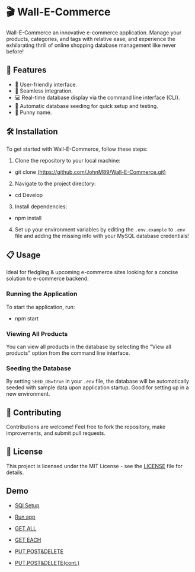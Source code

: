 # 🎬 Wall-E-Commerce

Wall-E-Commerce an innovative e-commerce application. Manage your products, categories, and tags with relative ease, and experience the exhilarating thrill of online shopping database management like never before!

## 🚀 Features

- 🌟 User-friendly interface.
- 🛒 Seamless integration.
- 💻 Real-time database display via the command line interface (CLI).
- 🌱 Automatic database seeding for quick setup and testing.
- 🤖 Punny name.

## 🛠️ Installation

To get started with Wall-E-Commerce, follow these steps:

1. Clone the repository to your local machine:

- git clone [(https://github.com/JohnM89/Wall-E-Commerce.git)](https://github.com/JohnM89/Wall-E-Commerce.git)


2. Navigate to the project directory:

- cd Develop


3. Install dependencies:

- npm install

4. Set up your environment variables by editing the `.env.example` to `.env` file and adding the missing info with your MySQL database credentials!

## 📋 Usage

Ideal for fledgling & upcoming e-commerce sites looking for a concise solution to e-commerce backend.

### Running the Application

To start the application, run:


- npm start


### Viewing All Products

You can view all products in the database by selecting the "View all products" option from the command line interface.

### Seeding the Database

By setting `SEED_DB=true` in your `.env` file, the database will be automatically seeded with sample data upon application startup. Good for setting up in a new environment.

## 🤝 Contributing

Contributions are welcome! Feel free to fork the repository, make improvements, and submit pull requests.

## 📄 License

This project is licensed under the MIT License - see the [LICENSE](LICENSE) file for details.

## Demo
- [SQl Setup](./assets/Untitled_%20Mar%203,%202024%202_06%20AM.gif)

- [Run app](./assets/Untitled_%20Mar%203,%202024%202_09%20AM.gif)

- [GET ALL](./assets/Untitled_%20Mar%203,%202024%202_17%20AM.gif)

- [GET EACH](./assets/Untitled_%20Mar%203,%202024%202_22%20AM.gif)

- [PUT,POST&DELETE](./assets/Untitled_%20Mar%203,%202024%202_34%20AM.gif)

- [PUT,POST&DELETE(cont.)](./assets/Untitled_%20Mar%203,%202024%202_45%20AM.gif)
